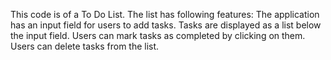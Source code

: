 This code is of a To Do List.
The list has following features:
The application has an input field for users to add tasks.
Tasks are displayed as a list below the input field.
Users can mark tasks as completed by clicking on them.
Users can delete tasks from the list.
